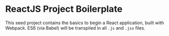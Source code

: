 # ReactJS Project Boilerplate
This seed project contains the basics to begin a React application, built with Webpack. ES6 (via Babel) will be transpiled in all `.js` and `.jsx` files.
